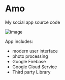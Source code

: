 # Amo
My social app source code

![image](https://drive.google.com/open?id=1LkHA2yYB03mDOippI_vLFJhwYwrxboP4)

App includes:
 - modern user interface
 - photo processing
 - Google Firebase
 - Google Cloud Service
 - Third party Library
